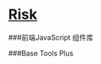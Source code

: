 [Risk](https://github.com/Wooleners/Risk)
==================================================

###前端JavaScript 组件库

###Base Tools Plus 
